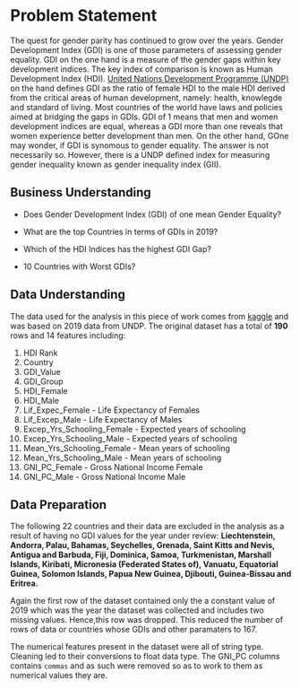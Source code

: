 # Problem Statement
The quest for gender parity has continued to grow over the years. Gender Development Index (GDI) is one of those parameters of assessing gender equality.  GDI on the one hand is a measure of the gender gaps within key development indices. The key index of comparison is known as Human Development Index (HDI). [United Nations Development Programme (UNDP)](https://hdr.undp.org/en/content/gender-development-index-gdi?utm_source=EN&utm_medium=GSR&utm_content=US_UNDP_PaidSearch_Brand_English&utm_campaign=CENTRAL&c_src=CENTRAL&c_src2=GSR&gclid=Cj0KCQjw-JyUBhCuARIsANUqQ_KWhmZEJ4ewUgU07Ozo0CM8BEUp5cbuZEEUFzv6m1ftWN_3XceTNFgaAju6EALw_wcB) on the hand defines GDI as the ratio of female HDI to the male HDI derived from the critical areas of human development, namely: health, knowlegde and standard of living. Most countries of the world have laws and policies aimed at bridging the gaps in GDIs. GDI of 1 means that men and women development indices are equal, whereas a GDI more than one reveals that women experience better development than men. On the other hand, GOne may wonder, if GDI is synomous to gender equality. The answer is not necessarily so. However, there is a UNDP defined index for measuring gender inequality known as gender inequality index (GII). 

## Business Understanding

* Does Gender Development Index (GDI) of one mean Gender Equality?

* What are the top Countries in terms of GDIs in 2019?

* Which of the HDI Indices has the highest GDI Gap?

* 10 Countries with Worst GDIs?

## Data Understanding

The data used for the analysis in this piece of work comes from [kaggle](https://www.kaggle.com/code/ayushv322/gender-development-index-pre-processing-and-eda) and was based on 2019 data from UNDP. The original dataset has a total of **190** rows and 14 features including: 

1. HDI Rank
2. Country
3. GDI_Value
4. GDI_Group
5. HDI_Female
6. HDI_Male
7. Lif_Expec_Female - Life Expectancy of Females
8. Lif_Excep_Male   - Life Expectancy of Males
9. Excep_Yrs_Schooling_Female - Expected years of schooling 
10. Excep_Yrs_Schooling_Male - Expected years of schooling 
11. Mean_Yrs_Schooling_Female - Mean years of schooling 
12. Mean_Yrs_Schooling_Male -  Mean years of schooling 
13. GNI_PC_Female  - Gross National Income Female
14. GNI_PC_Male    - Gross National Income Male


## Data Preparation

 The following 22 countries and their data are excluded in the analysis as a result of having no GDI values for the year under review: **Liechtenstein, Andorra, Palau, Bahamas, Seychelles, Grenada, Saint Kitts and Nevis, Antigua and Barbuda, Fiji, Dominica, Samoa, Turkmenistan, Marshall Islands, Kiribati, Micronesia (Federated States of), Vanuatu, Equatorial Guinea, Solomon Islands, Papua New Guinea, Djibouti, Guinea-Bissau and Eritrea.**

 Again the first row of the dataset contained only the a constant value of 2019 which was the year the dataset was collected and includes two missing values. Hence,this row was dropped. This reduced the number of rows of data or countries whose GDIs and other paramaters to 167.

 The numerical features present in the dataset were all of string type. Cleaning led to their conversions to float data type. The GNI_PC columns contains ```commas``` and as such were removed so as to work to them as numerical values they are.




